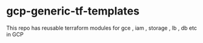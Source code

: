 # gcp-generic-tf-templates
This repo has reusable terraform  modules for gce , iam , storage , lb , db etc in GCP 

